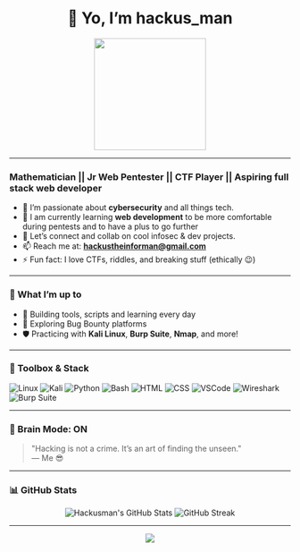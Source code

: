 <h1 align="center">👋 Yo, I’m hackus_man</h1>
<p align="center">
  <img src="https://media.giphy.com/media/ZVik7pBtu9dNS/giphy.gif" width="200"/>
</p>

---

### Mathematician || Jr Web Pentester || CTF Player || Aspiring full stack web developer

- 👀 I’m passionate about **cybersecurity** and all things tech.
- 🌱 I am currently learning **web development** to be more comfortable during pentests and to have a plus to go further
- 💬 Let’s connect and collab on cool infosec & dev projects.
- 📫 Reach me at: **hackustheinforman@gmail.com**
- ⚡ Fun fact: I love CTFs, riddles, and breaking stuff (ethically 😉)

---

### 💼 What I’m up to

- 🚀 Building tools, scripts and learning every day
- 🔭 Exploring Bug Bounty platforms
- 🛡️ Practicing with **Kali Linux**, **Burp Suite**, **Nmap**, and more!

---

### 🧰 Toolbox & Stack

![Linux](https://img.shields.io/badge/Linux-%231572B6.svg?style=flat&logo=linux&logoColor=white)
![Kali](https://img.shields.io/badge/Kali_Linux-557C94?style=flat&logo=kalilinux&logoColor=white)
![Python](https://img.shields.io/badge/Python-3670A0?style=flat&logo=python&logoColor=ffdd54)
![Bash](https://img.shields.io/badge/Bash-121011?style=flat&logo=gnu-bash&logoColor=white)
![HTML](https://img.shields.io/badge/HTML5-E34F26?style=flat&logo=html5&logoColor=white)
![CSS](https://img.shields.io/badge/CSS3-1572B6?style=flat&logo=css3&logoColor=white)
![VSCode](https://img.shields.io/badge/VSCode-007ACC?style=flat&logo=visual-studio-code&logoColor=white)
![Wireshark](https://img.shields.io/badge/Wireshark-1679A7?style=flat&logo=wireshark&logoColor=white)
![Burp Suite](https://img.shields.io/badge/Burp_Suite-F16D00?style=flat&logo=burp-suite&logoColor=white)

---

### 🧠 Brain Mode: ON
> "Hacking is not a crime. It’s an art of finding the unseen."  
> — Me 😎

---

### 📊 GitHub Stats

<p align="center">
  <img src="https://github-readme-stats.vercel.app/api?username=hackusman&show_icons=true&theme=radical" alt="Hackusman's GitHub Stats" />
  <img src="https://github-readme-streak-stats.herokuapp.com/?user=hackusman&theme=radical" alt="GitHub Streak" />
</p>

---

<p align="center">
  <img src="https://capsule-render.vercel.app/api?type=waving&color=0:ff00cc,100:3333ff&height=120&section=footer"/>
</p>

